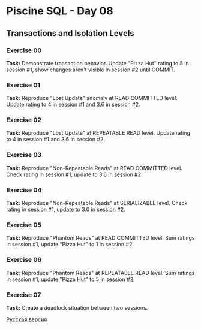 # Piscine SQL - Day 08

## Transactions and Isolation Levels

### Exercise 00
**Task:** Demonstrate transaction behavior. Update "Pizza Hut" rating to 5 in session #1, show changes aren't visible in session #2 until COMMIT.

### Exercise 01
**Task:** Reproduce "Lost Update" anomaly at READ COMMITTED level. Update rating to 4 in session #1 and 3.6 in session #2.

### Exercise 02
**Task:** Reproduce "Lost Update" at REPEATABLE READ level. Update rating to 4 in session #1 and 3.6 in session #2.

### Exercise 03
**Task:** Reproduce "Non-Repeatable Reads" at READ COMMITTED level. Check rating in session #1, update to 3.6 in session #2.

### Exercise 04
**Task:** Reproduce "Non-Repeatable Reads" at SERIALIZABLE level. Check rating in session #1, update to 3.0 in session #2.

### Exercise 05
**Task:** Reproduce "Phantom Reads" at READ COMMITTED level. Sum ratings in session #1, update "Pizza Hut" to 1 in session #2.

### Exercise 06
**Task:** Reproduce "Phantom Reads" at REPEATABLE READ level. Sum ratings in session #1, update "Pizza Hut" to 5 in session #2.

### Exercise 07
**Task:** Create a deadlock situation between two sessions.

[Русская версия](README_RUS.md)